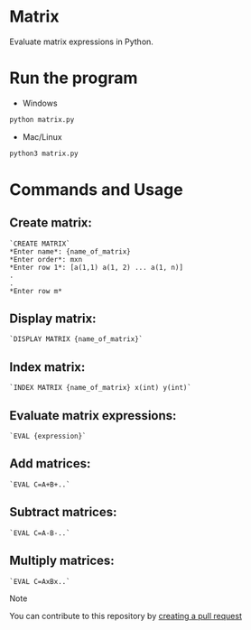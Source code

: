 # Matrix

Evaluate matrix expressions in Python.

# Run the program

- Windows
```bash
python matrix.py
```

- Mac/Linux
```bash
python3 matrix.py
```

# Commands and Usage

## Create matrix:
    `CREATE MATRIX`
    *Enter name*: {name_of_matrix}
    *Enter order*: mxn
    *Enter row 1*: [a(1,1) a(1, 2) ... a(1, n)]
    .
    .
    *Enter row m* 

## Display matrix:
    `DISPLAY MATRIX {name_of_matrix}`
        
## Index matrix:
    `INDEX MATRIX {name_of_matrix} x(int) y(int)`

## Evaluate matrix expressions:
    `EVAL {expression}`

## Add matrices:
    `EVAL C=A+B+..`

## Subtract matrices:
    `EVAL C=A-B-..`

## Multiply matrices:
    `EVAL C=AxBx..`

> [!NOTE]
> You can contribute to this repository by [creating a pull request](https://github.com/UnrealFar/Matrix/pulls)
